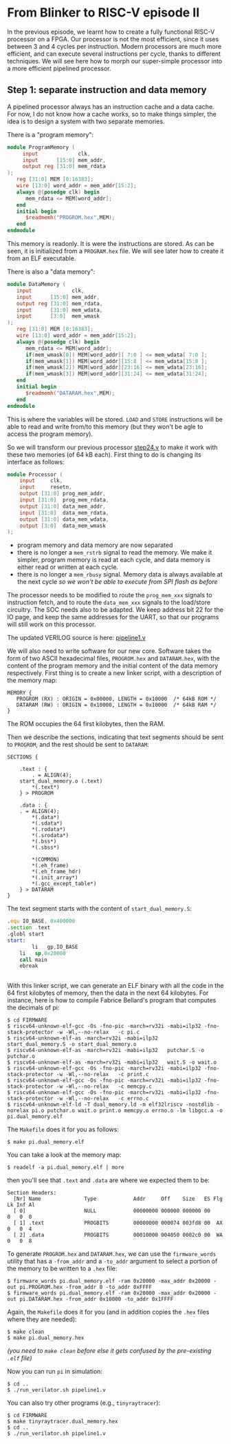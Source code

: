 # From Blinker to RISC-V episode II

In the previous episode, we learnt how to create a fully functional
RISC-V processor on a FPGA. Our processor is not the most efficient,
since it uses between 3 and 4 cycles per instruction. Modern
processors are much more efficient, and can execute several instructions
per cycle, thanks to different techniques. We will see here how to morph
our super-simple processor into a more efficient pipelined processor.

## Step 1: separate instruction and data memory

A pipelined processor always has an instruction cache and a data cache. For now,
I do not know how a cache works, so to make things simpler, the idea is to
design a system with two separate memories.

There is a "program memory":

```verilog
module ProgramMemory (
     input             clk,
     input      [15:0] mem_addr,  
     output reg [31:0] mem_rdata  
);
   reg [31:0] MEM [0:16383]; 
   wire [13:0] word_addr = mem_addr[15:2];
   always @(posedge clk) begin
      mem_rdata <= MEM[word_addr];
   end
   initial begin
      $readmemh("PROGROM.hex",MEM);
   end
endmodule
```

This memory is readonly. It is were the instructions are stored. As can be
seen, it is initialized from a `PROGRAM.hex` file. We will see later how
to create it from an ELF executable.

There is also a "data memory":

```verilog
module DataMemory (
   input             clk,
   input      [15:0] mem_addr,  
   output reg [31:0] mem_rdata, 
   input      [31:0] mem_wdata, 
   input      [3:0]  mem_wmask	
);
   reg [31:0] MEM [0:16383]; 
   wire [13:0] word_addr = mem_addr[15:2];
   always @(posedge clk) begin
      mem_rdata <= MEM[word_addr];
      if(mem_wmask[0]) MEM[word_addr][ 7:0 ] <= mem_wdata[ 7:0 ];
      if(mem_wmask[1]) MEM[word_addr][15:8 ] <= mem_wdata[15:8 ];
      if(mem_wmask[2]) MEM[word_addr][23:16] <= mem_wdata[23:16];
      if(mem_wmask[3]) MEM[word_addr][31:24] <= mem_wdata[31:24];	 
   end
   initial begin
      $readmemh("DATARAM.hex",MEM);
   end
endmodule
```

This is where the variables will be stored. `LOAD` and `STORE`
instructions will be able to read and write from/to this memory
(but they won't be agle to access the program memory).

So we will transform our previous processor [step24.v](step24.v) to make it
work with these two memories (of 64 kB each).
First thing to do is changing its interface as follows:

```verilog
module Processor (
    input 	  clk,
    input 	  resetn,
    output [31:0] prog_mem_addr,  
    input [31:0]  prog_mem_rdata, 
    output [31:0] data_mem_addr,  
    input [31:0]  data_mem_rdata, 
    output [31:0] data_mem_wdata, 
    output [3:0]  data_mem_wmask  
);
```

- program memory and data memory are now separated
- there is no longer a `mem_rstrb` signal to read the memory.
  We make it simpler, program memory is read at each cycle, and
  data memory is either read or written at each cycle.
- there is no longer a `mem_rbusy` signal. Memory data is always
  available at the next cycle _so we won't be able to execute from
  SPI flash as before_

The processor needs to be modified to route the `prog_mem_xxx` signals
to instruction fetch, and to route the `data_mem_xxx` signals to the
load/store circuitry. The SOC needs also to be adapted. We keep
address bit 22 for the IO page, and keep the same addresses for the UART,
so that our programs will still work on this processor.

The updated VERILOG source is here: [pipeline1.v](pipeline1.v)

We will also need to write software for our new core. Software takes
the form of two ASCII hexadecimal files, `PROGROM.hex` and
`DATARAM.hex`, with the content of the program memory and the initial
content of the data memory respectively. First thing is to create a new
linker script, with a description of the memory map:

```
MEMORY {
   PROGROM (RX) : ORIGIN = 0x00000, LENGTH = 0x10000  /* 64kB ROM */
   DATARAM (RW) : ORIGIN = 0x10000, LENGTH = 0x10000  /* 64kB RAM */   
}
```
The ROM occupies the 64 first kilobytes, then the RAM.

Then we describe the sections, indicating that text segments should be
sent to `PROGROM`, and the rest should be sent to `DATARAM`:
```
SECTIONS {

    .text : {
        . = ALIGN(4);
	start_dual_memory.o (.text)
        *(.text*)
    } > PROGROM

    .data : {
	. = ALIGN(4);
        *(.data*)          
        *(.sdata*)
        *(.rodata*) 
        *(.srodata*)
        *(.bss*)
        *(.sbss*)
	
        *(COMMON)
        *(.eh_frame)  
        *(.eh_frame_hdr)
        *(.init_array*)         
        *(.gcc_except_table*)  
    } > DATARAM
}
```

The text segment starts with the content of `start_dual_memory.S`:
```asm
.equ IO_BASE, 0x400000  
.section .text
.globl start
start:
        li   gp,IO_BASE
	li   sp,0x20000
	call main
	ebreak
	
```

With this linker script, we can generate an ELF binary with all the code in the
64 first kilobytes of memory, then the data in the next 64 kilobytes. For instance, here is
how to compile Fabrice Bellard's program that computes the decimals of pi:

```
$ cd FIRMWARE
$ riscv64-unknown-elf-gcc -Os -fno-pic -march=rv32i -mabi=ilp32 -fno-stack-protector -w -Wl,--no-relax   -c pi.c
$ riscv64-unknown-elf-as -march=rv32i -mabi=ilp32   start_dual_memory.S -o start_dual_memory.o 
$ riscv64-unknown-elf-as -march=rv32i -mabi=ilp32   putchar.S -o putchar.o 
$ riscv64-unknown-elf-as -march=rv32i -mabi=ilp32   wait.S -o wait.o 
$ riscv64-unknown-elf-gcc -Os -fno-pic -march=rv32i -mabi=ilp32 -fno-stack-protector -w -Wl,--no-relax   -c print.c
$ riscv64-unknown-elf-gcc -Os -fno-pic -march=rv32i -mabi=ilp32 -fno-stack-protector -w -Wl,--no-relax   -c memcpy.c
$ riscv64-unknown-elf-gcc -Os -fno-pic -march=rv32i -mabi=ilp32 -fno-stack-protector -w -Wl,--no-relax   -c errno.c
$ riscv64-unknown-elf-ld -T dual_memory.ld -m elf32lriscv -nostdlib -norelax pi.o putchar.o wait.o print.o memcpy.o errno.o -lm libgcc.a -o pi.dual_memory.elf
```

The `Makefile` does it for you as follows:
```
$ make pi.dual_memory.elf
```

You can take a look at the memory map:
```
$ readelf -a pi.dual_memory.elf | more
```

then you'll see that `.text` and `.data` are where we expected them to be:
```
Section Headers:
  [Nr] Name              Type            Addr     Off    Size   ES Flg Lk Inf Al
  [ 0]                   NULL            00000000 000000 000000 00      0   0  0
  [ 1] .text             PROGBITS        00000000 000074 003fd8 00  AX  0   0  4
  [ 2] .data             PROGBITS        00010000 004050 0002c0 00  WA  0   0  8
```

To generate `PROGROM.hex` and `DATARAM.hex`, we can use the `firmware_words`
utility that has a `-from_addr` and a `-to_addr` argument to select a portion
of the memory to be written to a `.hex` file:

```
$ firmware_words pi.dual_memory.elf -ram 0x20000 -max_addr 0x20000 -out pi.PROGROM.hex -from_addr 0 -to_addr 0xFFFF
$ firmware_words pi.dual_memory.elf -ram 0x20000 -max_addr 0x20000 -out pi.DATARAM.hex -from_addr 0x10000 -to_addr 0x1FFFF
```

Again, the `Makefile` does it for you (and in addition copies the `.hex` files where they are needed):

```
$ make clean
$ make pi.dual_memory.hex
```
_(you need to `make clean` before else it gets confused by the pre-existing `.elf` file)_

Now you can run `pi` in simulation:

```
$ cd ..
$ ./run_verilator.sh pipeline1.v
```

You can also try other programs (e.g., `tinyraytracer`):
```
$ cd FIRMWARE
$ make tinyraytracer.dual_memory.hex
$ cd ..
$ ./run_verilator.sh pipeline1.v
```

